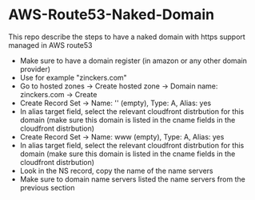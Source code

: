 # AWS-Route53-Naked-Domain
This repo describe the steps to have a naked domain with https support managed in AWS route53

- Make sure to have a domain register (in amazon or any other domain provider)
- Use for example "zinckers.com"
- Go to hosted zones -> Create hosted zone -> Domain name: zinckers.com -> Create
- Create Record Set -> Name: '' (empty), Type: A, Alias: yes
- In alias target field, select the relevant cloudfront distrbution for this domain (make sure this domain is listed in the cname fields in the cloudfront distrbution)
- Create Record Set -> Name: www (empty), Type: A, Alias: yes
- In alias target field, select the relevant cloudfront distrbution for this domain (make sure this domain is listed in the cname fields in the cloudfront distrbution)
- Look in the NS record, copy the name of the name servers
- Make sure to domain name servers listed the name servers from the previous section
